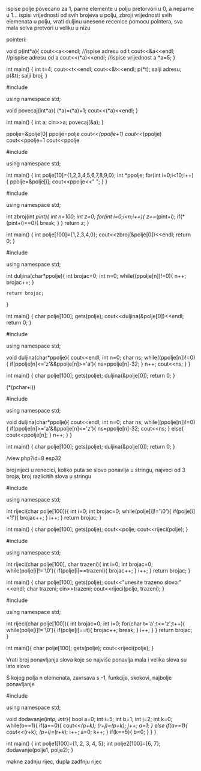 ispise polje povecano za 1, parne elemente u polju pretorvori u 0, a neparne u 1... ispisi vrijednosti od svih brojeva u polju, zbroji vrijednosti svih elemenata u polju, vrati duljinu unesene recenice pomocu pointera, sva mala solva pretvori u veliku u nizu

pointeri:

void p(int*a){
    cout<<a<<endl;      //ispise adresu od t
    cout<<&a<<endl;     //pispise adresu od a
    cout<<(*a)<<endl;     //ispise vrijednost a
    *a=5;
}

int main()
{
    int t=4;
    cout<<t<<endl;
    cout<<&t<<endl;
    p(*t);  salji adresu;
    p(&t);  salji broj;
}



#include <iostream>

using namespace std;

void povecaj(int*a){
    (*a)=(*a)+1;
    cout<<(*a)<<endl;
}


int main()
{
    int a;
    cin>>a;
    povecaj(&a);
}




ppolje=&polje[0]
ppolje=polje
cout<<*(ppolje+1)
cout<<*(ppolje)
cout<<ppolje+1
cout<<ppolje









#include <iostream>

using namespace std;

int main()
{
    int polje[10]={1,2,3,4,5,6,7,8,9,0};
    int *ppolje;
    for(int i=0;i<10;i++){
        ppolje=&polje[i];
        cout<<ppolje<<"  ";
    }
}




#include <iostream>

using namespace std;

int zbroj(int *pint){
    int n=100;
    int z=0;
    for(int i=0;i<n;i++){
        z+=*(pint+i);
        if(*(pint+i)==0){
            break;
        }
    }
    return z;
}

int main()
{
    int polje[100]={1,2,3,4,0};
    cout<<zbroj(&polje[0])<<endl;
    return 0;
}








#include <iostream>

using namespace std;

int duljina(char*ppolje){
    int brojac=0;
    int n=0;
    while((ppolje[n])!=0){
        n++;
        brojac++;
    }

    return brojac;
}

int main()
{
    char polje[100];
    gets(polje);
    cout<<duljina(&polje[0])<<endl;
    return 0;
}






#include <iostream>

using namespace std;

void duljina(char*ppolje){
    cout<<endl;
    int n=0;
    char ns;
    while((ppolje[n])!=0){
        if(ppolje[n]<='z'&&ppolje[n]>='a'){
            ns=ppolje[n]-32;
        }
        n++;
    cout<<ns;
    }
}

int main()
{
    char polje[100];
    gets(polje);
    duljina(&polje[0]);
    return 0;
}








(*(pchar+i))




















#include <iostream>

using namespace std;

void duljina(char*ppolje){
    cout<<endl;
    int n=0;
    char ns;
    while((ppolje[n])!=0){
        if(ppolje[n]>='a'&&ppolje[n]<='z'){
            ns=ppolje[n]-32;
                cout<<ns;
        }
        else{
            cout<<ppolje[n];
        }
        n++;
    }
}

int main()
{
    char polje[100];
    gets(polje);
    duljina(&polje[0]);
    return 0;
}












/view.php?id=8
esp32





broj rijeci u renecici, koliko puta se slovo ponavlja u stringu, najveci od 3 broja, broj razlicitih slova u stringu





#include <iostream>

using namespace std;

int rijeci(char polje[100]){
    int i=0;
    int brojac=0;
    while(polje[i]!='\0'){
        if(polje[i]<'!'){
            brojac++;
        }
        i++;
    }
    return brojac;
}

int main()
{
    char polje[100];
    gets(polje);
    cout<<polje;
    cout<<rijeci(polje);
}












#include <iostream>

using namespace std;

int rijeci(char polje[100], char trazeni){
    int i=0;
    int brojac=0;
    while(polje[i]!='\0'){
        if(polje[i]==trazeni){
            brojac++;
        }
        i++;
    }
    return brojac;
}

int main()
{
    char polje[100];
    gets(polje);
    cout<<"unesite trazeno slovo:"<<endl;
    char trazeni;
    cin>>trazeni;
    cout<<rijeci(polje, trazeni);
}





#include <iostream>

using namespace std;

int rijeci(char polje[100]){
    int brojac=0;
    int i=0;
    for(char t='a';t<='z';t++){
    while(polje[i]!='\0'){
        if(polje[i]==t){
            brojac++;
            break;
        }
    i++;
    }
}
    return brojac;
}

int main(){
    char polje[100];
    gets(polje);
    cout<<rijeci(polje);
}




Vrati broj ponavljanja slova koje se najviše ponavlja
mala i velika slova su isto slovo




S kojeg polja n elemenata, zavrsava s -1, funkcija, skokovi, najbolje ponavljanje






#include <iostream>

using namespace std;

void dodavanje(int*p, int*r){
    bool a=0;
    int i=5;
    int b=1;
    int j=2;
    int k=0;
    while(b==1){
        if(a==0){
            cout<<*(p+k);
            *(r+j)=*(p+k);
            j++;
            a=1;
        }
        else if(a==1){
            cout<<*(r+k);
            *(p+i)=*(r+k);
            i++;
            a=0;
            k++;
        }
        if(k==5){
            b=0;
        }
    }
}

int main()
{
    int polje1[100]={1, 2, 3, 4, 5};
    int polje2[100]={6, 7};
    dodavanje(polje1, polje2);
}






makne zadnju rijec, dupla zadfnju rijec

